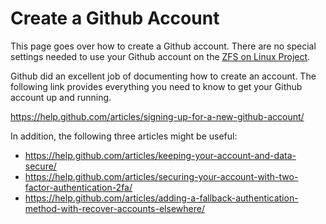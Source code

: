 # Create a Github Account

This page goes over how to create a Github account.  There are no special settings needed to use your Github account on the [ZFS on Linux Project][zol].

Github did an excellent job of documenting how to create an account.  The following link provides everything you need to know to get your Github account up and running.

https://help.github.com/articles/signing-up-for-a-new-github-account/

In addition, the following three articles might be useful:
* https://help.github.com/articles/keeping-your-account-and-data-secure/
* https://help.github.com/articles/securing-your-account-with-two-factor-authentication-2fa/
* https://help.github.com/articles/adding-a-fallback-authentication-method-with-recover-accounts-elsewhere/

[zol]: https://github.com/zfsonlinux
